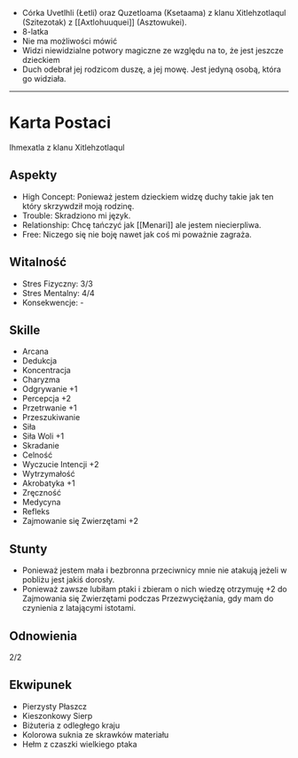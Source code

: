 - Córka Uvetlhli (Łetli) oraz Quzetloama (Ksetaama) z klanu Xitlehzotlaqul (Szitezotak) z [[Axtlohuuquei]] (Asztowukei).
- 8-latka
- Nie ma możliwości mówić
- Widzi niewidzialne potwory magiczne ze względu na to, że jest jeszcze dzieckiem
- Duch odebrał jej rodzicom duszę, a jej mowę. Jest jedyną osobą, która go widziała.
___
# Karta Postaci
Ihmexatla z klanu Xitlehzotlaqul
## Aspekty
- High Concept: Ponieważ jestem dzieckiem widzę duchy takie jak ten który skrzywdził moją rodzinę.
- Trouble: Skradziono mi język.
- Relationship: Chcę tańczyć jak [[Menari]] ale jestem niecierpliwa.
- Free: Niczego się nie boję nawet jak coś mi poważnie zagraża.
## Witalność
- Stres Fizyczny: 3/3
- Stres Mentalny: 4/4
- Konsekwencje: -
## Skille
- Arcana
- Dedukcja
- Koncentracja
- Charyzma
- Odgrywanie +1
- Percepcja +2
- Przetrwanie +1
- Przeszukiwanie
- Siła
- Siła Woli +1
- Skradanie
- Celność
- Wyczucie Intencji +2
- Wytrzymałość
- Akrobatyka +1
- Zręczność 
- Medycyna
- Refleks
- Zajmowanie się Zwierzętami +2
## Stunty
- Ponieważ jestem mała i bezbronna przeciwnicy mnie nie atakują jeżeli w pobliżu jest jakiś dorosły.
- Ponieważ zawsze lubiłam ptaki i zbieram o nich wiedzę otrzymuję +2 do Zajmowania się Zwierzętami podczas Przezwyciężania, gdy mam do czynienia z latającymi istotami.
## Odnowienia
2/2
## Ekwipunek 
- Pierzysty Płaszcz
- Kieszonkowy Sierp
- Biżuteria z odległego kraju
- Kolorowa suknia ze skrawków materiału
- Hełm z czaszki wielkiego ptaka